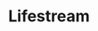 ---
layout: "lifestream"
title: "Lifestream"
meta: "A blog about Service Design, My life, UX, Service Design, HTML, CSS and Javascript"
summary :  "A feed of my life"
twitterCard: false
permalink : "/{% if pagination.pageNumber > 0 %}/{{ pagination.pageNumber + 1}}{% endif %}/"
pagination: 
    data: collections.lifestream
    size: 10
    alias: posts
    reverse: true
---